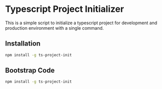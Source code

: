 # Typescript Project Initializer

This is a simple script to initialize a typescript project for development and production environment with a single command.

## Installation

```bash
npm install -g ts-project-init
```

## Bootstrap Code

```bash
npm install -g ts-project-init
```
